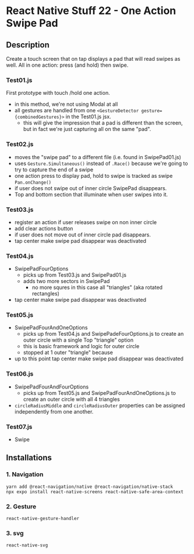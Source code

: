# React Native Stuff 22 - One Action Swipe Pad

## Description

Create a touch screen that on tap displays a pad that will read swipes as well. All in one action: press (and hold) then swipe.

### Test01.js

First prototype with touch /hold one action.

- in this method, we're not using Modal at all
- all gestures are handled from one `<GestureDetector gesture={combinedGestures}>` in the Test01.js jsx.
  - this will give the impression that a pad is different than the screen, but in fact we're just capturing all on the same "pad".

### Test02.js

- moves the "swipe pad" to a different file (i.e. found in SwipePad01.js)
- uses `Gesture.Simultaneous()` instead of `.Race()` because we're going to try to capture the end of a swipe
- one action press to display pad, hold to swipe is tracked as swipe `Pan.onChange()`
- if user does not swipe out of inner circle SwipePad disappears.
- Top and bottom section that illuminate when user swipes into it.

### Test03.js

- register an action if user releases swipe on non inner circle
- add clear actions button
- if user does not move out of inner circle pad disappears.
- tap center make swipe pad disappear was deactivated

### Test04.js

- SwipePadFourOptions
  - picks up from Test03.js and SwipePad01.js
  - adds two more sectors in SwipePad
    - no more squres in this case all "triangles" (aka rotated rectangles)
- tap center make swipe pad disappear was deactivated

### Test05.js

- SwipePadFourAndOneOptions
  - picks up from Test04.js and SwipePadeFourOptions.js to create an outer circle with a single Top "triangle" option
  - this is basic framework and logic for outer circle
  - stopped at 1 outer "triangle" because
- up to this point tap center make swipe pad disappear was deactivated

### Test06.js

- SwipePadFourAndFourOptions
  - picks up from Test05.js and SwipePadFourAndOneOptions.js to create an outer circle with all 4 triangles
- `circleRadiusMiddle` and `circleRadiusOuter` properties can be assigned independently from one another.

### Test07.js

- Swipe

## Installations

### 1. Navigation

```
yarn add @react-navigation/native @react-navigation/native-stack
npx expo install react-native-screens react-native-safe-area-context
```

### 2. Gesture

`react-native-gesture-handler`

### 3. svg

`react-native-svg`
